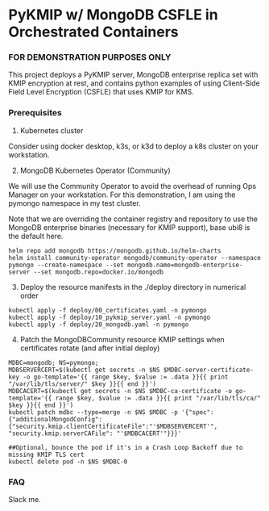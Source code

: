 # PyKMIP w/ MongoDB CSFLE in Orchestrated Containers

### FOR DEMONSTRATION PURPOSES ONLY

This project deploys a PyKMIP server, MongoDB enterprise replica set with KMIP encryption at rest, and contains python examples of using Client-Side Field Level Encryption (CSFLE) that uses KMIP for KMS.

### Prerequisites

1. Kubernetes cluster

Consider using docker desktop, k3s, or k3d to deploy a k8s cluster on your workstation.

2. MongoDB Kubernetes Operator (Community)

We will use the Community Operator to avoid the overhead of running Ops Manager on your workstation.  For this demonstration, I am using the pymongo namespace in my test cluster.

Note that we are overriding the container registry and repository to use the MongoDB enterprise binaries (necessary for KMIP support), base ubi8 is the default here.

```
helm repo add mongodb https://mongodb.github.io/helm-charts
helm install community-operator mongodb/community-operator --namespace pymongo --create-namespace --set mongodb.name=mongodb-enterprise-server --set mongodb.repo=docker.io/mongodb
```

3. Deploy the resource manifests in the ./deploy directory in numerical order

```
kubectl apply -f deploy/00_certificates.yaml -n pymongo
kubectl apply -f deploy/10_pykmip_server.yaml -n pymongo
kubectl apply -f deploy/20_mongodb.yaml -n pymongo
```

4. Patch the MongoDBCommunity resource KMIP settings when certificates rotate (and after initial deploy)

```
MDBC=mongodb; NS=pymongo;
MDBSERVERCERT=$(kubectl get secrets -n $NS $MDBC-server-certificate-key -o go-template='{{ range $key, $value := .data }}{{ print "/var/lib/tls/server/" $key }}{{ end }}')
MDBCACERT=$(kubectl get secrets -n $NS $MDBC-ca-certificate -o go-template='{{ range $key, $value := .data }}{{ print "/var/lib/tls/ca/" $key }}{{ end }}')
kubectl patch mdbc --type=merge -n $NS $MDBC -p '{"spec":{"additionalMongodConfig":{"security.kmip.clientCertificateFile":"'$MDBSERVERCERT'", "security.kmip.serverCAFile": "'$MDBCACERT'"}}}'

##Optional, bounce the pod if it's in a Crash Loop Backoff due to missing KMIP TLS cert
kubectl delete pod -n $NS $MDBC-0
```

### FAQ

Slack me.
